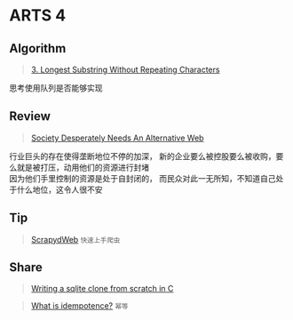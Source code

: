 # ARTS 4

## Algorithm
> [3. Longest Substring Without Repeating Characters](https://leetcode.com/problems/longest-substring-without-repeating-characters/)  

思考使用队列是否能够实现

## Review
> [Society Desperately Needs An Alternative Web](https://www.forbes.com/sites/cognitiveworld/2019/03/15/society-desperately-needs-an-alternative-web/#2ba90dcd24e3)  

行业巨头的存在使得垄断地位不停的加深， 新的企业要么被控股要么被收购，要么就是被打压，动用他们的资源进行封堵  
因为他们手里控制的资源是处于自封闭的， 而民众对此一无所知，不知道自己处于什么地位，这令人很不安

## Tip
> [ScrapydWeb](https://github.com/my8100/files)  `快速上手爬虫`

## Share
> [Writing a sqlite clone from scratch in C ](https://github.com/cstack/db_tutorial)  

> [What is idempotence?](https://lispcast.com/what-is-idempotence/) `幂等`
